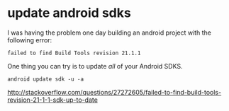 # update android sdks

I was having the problem one day building an android project with the following error:

    failed to find Build Tools revision 21.1.1
    
One thing you can try is to update _all_ of your Android SDKS.

    android update sdk -u -a
    
http://stackoverflow.com/questions/27272605/failed-to-find-build-tools-revision-21-1-1-sdk-up-to-date